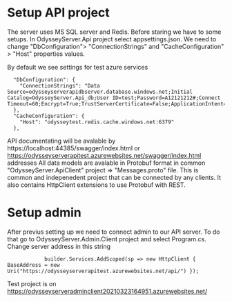 # Setup API project
The server uses MS SQL server and Redis. Before staring we have to some setups. In OdysseyServer.Api project select appsettings.json. We need to change "DbConfiguration"> "ConnectionStrings" and "CacheConfiguration" > "Host" properties values.

By default we see settings for test azure services
```
  "DbConfiguration": {
    "ConnectionStrings": "Data Source=odysseyserverapidbserver.database.windows.net;Initial Catalog=OdysseyServer.Api_db;User ID=test;Password=A12121212#;Connect Timeout=60;Encrypt=True;TrustServerCertificate=False;ApplicationIntent=ReadWrite;MultiSubnetFailover=False"
  },
  "CacheConfiguration": {
    "Host": "odysseytest.redis.cache.windows.net:6379"
  },
```

API documentating will be avalable by https://localhost:44385/swagger/index.html or https://odysseyserverapitest.azurewebsites.net/swagger/index.html addresses
All data models are avalable in Protobuf format in common "OdysseyServer.ApiClient" project => "Messages.proto" file. 
This is common and indepenedent project that can be connected by any clients. It also contains HttpClient extensions to use Protobuf with REST.

# Setup admin
After previus setting up we need to connect admin to our API server. To do that go to OdysseyServer.Admin.Client project and select Program.cs. Change server address in this string
```
            builder.Services.AddScoped(sp => new HttpClient { BaseAddress = new Uri("https://odysseyserverapitest.azurewebsites.net/api/") });

```

Test project is on https://odysseyserveradminclient20210323164951.azurewebsites.net/